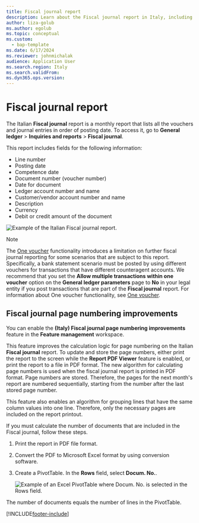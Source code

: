 ```yaml
---
title: Fiscal journal report
description: Learn about the Fiscal journal report in Italy, including an outline and step-by-step process on fiscal journal page numbering improvements.
author: liza-golub
ms.author: egolub
ms.topic: conceptual
ms.custom: 
  - bap-template
ms.date: 6/17/2024
ms.reviewer: johnmichalak
audience: Application User
ms.search.region: Italy
ms.search.validFrom: 
ms.dyn365.ops.version: 
---
```


# Fiscal journal report

The Italian **Fiscal journal** report is a monthly report that lists all the vouchers and journal entries in order of posting date. To access it, go to **General ledger** \> **Inquiries and reports** \> **Fiscal journal**.

This report includes fields for the following information:

- Line number
- Posting date
- Competence date
- Document number (voucher number)
- Date for document
- Ledger account number and name
- Customer/vendor account number and name
- Description
- Currency
- Debit or credit amount of the document

![Example of the Italian Fiscal journal report.](../media/ITA-Competence-date-for-transactions-1-fiscal-journal.png)

> [!NOTE]
> The [One voucher](../../general-ledger/one-voucher.md) functionality introduces a limitation on further fiscal journal reporting for some scenarios that are subject to this report. Specifically, a bank statement scenario must be posted by using different vouchers for transactions that have different counteragent accounts. We recommend that you set the **Allow multiple transactions within one voucher** option on the **General ledger parameters** page to **No** in your legal entity if you post transactions that are part of the **Fiscal journal** report. For information about One voucher functionality, see [One voucher](../../general-ledger/one-voucher.md).

## Fiscal journal page numbering improvements

You can enable the **(Italy) Fiscal journal page numbering improvements** feature in the **Feature management** workspace.

This feature improves the calculation logic for page numbering on the Italian **Fiscal journal** report. To update and store the page numbers, either print the report to the screen while the **Report PDF Viewer** feature is enabled, or print the report to a file in PDF format. The new algorithm for calculating page numbers is used when the fiscal journal report is printed in PDF format. Page numbers are stored. Therefore, the pages for the next month's report are numbered sequentially, starting from the number after the last stored page number.

This feature also enables an algorithm for grouping lines that have the same column values into one line. Therefore, only the necessary pages are included on the report printout.

If you must calculate the number of documents that are included in the Fiscal journal, follow these steps.

1. Print the report in PDF file format.
2. Convert the PDF to Microsoft Excel format by using conversion software.
3. Create a PivotTable. In the **Rows** field, select **Docum. No.**.

    ![Example of an Excel PivotTable where Docum. No. is selected in the Rows field.](../media/ExcelPivotTable.png)

The number of documents equals the number of lines in the PivotTable.

[!INCLUDE[footer-include](../../../includes/footer-banner.md)]

